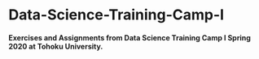 # Data-Science-Training-Camp-I

#### Exercises and Assignments from Data Science Training Camp I Spring 2020 at Tohoku University.
